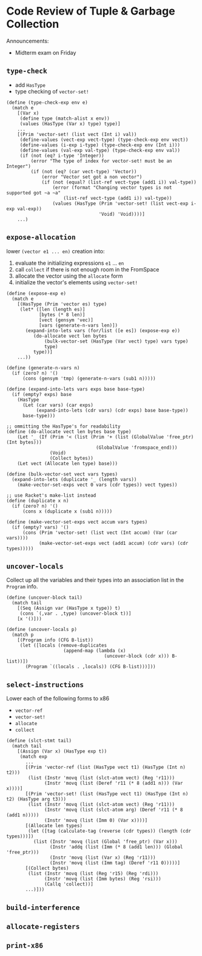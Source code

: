 # Code Review of Tuple & Garbage Collection

Announcements:
* Midterm exam on Friday

## `type-check`

* add `HasType`
* type checking of `vector-set!`

```
(define (type-check-exp env e)
  (match e
    [(Var x)
     (define type (match-alist x env))
     (values (HasType (Var x) type) type)]
    ...
    [(Prim 'vector-set! (list vect (Int i) val))
     (define-values (vect-exp vect-type) (type-check-exp env vect))
     (define-values (i-exp i-type) (type-check-exp env (Int i)))
     (define-values (val-exp val-type) (type-check-exp env val))
     (if (not (eq? i-type 'Integer))
         (error "The type of index for vector-set! must be an Integer")
         (if (not (eq? (car vect-type) 'Vector))
             (error "Vector set got a non vector")
             (if (not (equal? (list-ref vect-type (add1 i)) val-type))
                 (error (format "Changing vector types is not supported got ~a ~a" 
                     (list-ref vect-type (add1 i)) val-type))
                 (values (HasType (Prim 'vector-set! (list vect-exp i-exp val-exp))
                                  'Void) 'Void))))]
    ...)
```

## `expose-allocation`

lower `(vector e1 ... en)` creation into:
1. evaluate the initializing expressions `e1` ... `en`
2. call `collect` if there is not enough room in the FromSpace
3. allocate the vector using the `allocate` form
4. initialize the vector's elements using `vector-set!`

```
(define (expose-exp e)
  (match e
    [(HasType (Prim 'vector es) type)
     (let* ([len (length es)] 
            [bytes (* 8 len)]
            [vect (gensym 'vec)] 
            [vars (generate-n-vars len)])
       (expand-into-lets vars (for/list ([e es]) (expose-exp e)) 
          (do-allocate vect len bytes
              (bulk-vector-set (HasType (Var vect) type) vars type) 
              type)
          type))]
    ...))

(define (generate-n-vars n)
  (if (zero? n) '()
      (cons (gensym 'tmp) (generate-n-vars (sub1 n)))))

(define (expand-into-lets vars exps base base-type)
  (if (empty? exps) base
    (HasType
      (Let (car vars) (car exps) 
           (expand-into-lets (cdr vars) (cdr exps) base base-type))
      base-type)))

;; ommitting the HasType's for readability
(define (do-allocate vect len bytes base type)
    (Let '_ (If (Prim '< (list (Prim '+ (list (GlobalValue 'free_ptr) (Int bytes)))
                                 (GlobalValue 'fromspace_end)))
                (Void)
                (Collect bytes))
    (Let vect (Allocate len type) base)))

(define (bulk-vector-set vect vars types)
  (expand-into-lets (duplicate '_ (length vars)) 
    (make-vector-set-exps vect 0 vars (cdr types)) vect types))

;; use Racket's make-list instead
(define (duplicate x n) 
  (if (zero? n) '()
      (cons x (duplicate x (sub1 n)))))

(define (make-vector-set-exps vect accum vars types)
  (if (empty? vars) '()
      (cons (Prim 'vector-set! (list vect (Int accum) (Var (car vars))))
            (make-vector-set-exps vect (add1 accum) (cdr vars) (cdr types)))))
```

## `uncover-locals`

Collect up all the variables and their types into an association list
in the `Program` info.

```
(define (uncover-block tail)
  (match tail
    [(Seq (Assign var (HasType x type)) t)
     (cons `(,var . ,type) (uncover-block t))]
    [x '()]))

(define (uncover-locals p)
  (match p
    [(Program info (CFG B-list))
     (let ([locals (remove-duplicates
                     (append-map (lambda (x) 
                                    (uncover-block (cdr x))) B-list))])
       (Program `((locals . ,locals)) (CFG B-list)))]))
```


## `select-instructions`

Lower each of the following forms to x86
* `vector-ref`
* `vector-set!`
* `allocate`
* `collect`

```
(define (slct-stmt tail)
  (match tail
    [(Assign (Var x) (HasType exp t))
     (match exp
       ...
       [(Prim 'vector-ref (list (HasType vect t1) (HasType (Int n) t2))) 
        (list (Instr 'movq (list (slct-atom vect) (Reg 'r11))) 
              (Instr 'movq (list (Deref 'r11 (* 8 (add1 n))) (Var x))))]
       [(Prim 'vector-set! (list (HasType vect t1) (HasType (Int n) t2) (HasType arg t3)))
        (list (Instr 'movq (list (slct-atom vect) (Reg 'r11))) 
              (Instr 'movq (list (slct-atom arg) (Deref 'r11 (* 8 (add1 n))))) 
              (Instr 'movq (list (Imm 0) (Var x))))]
       [(Allocate len types)
        (let ([tag (calculate-tag (reverse (cdr types)) (length (cdr types)))])
          (list (Instr 'movq (list (Global 'free_ptr) (Var x))) 
                (Instr 'addq (list (Imm (* 8 (add1 len))) (Global 'free_ptr))) 
                (Instr 'movq (list (Var x) (Reg 'r11))) 
                (Instr 'movq (list (Imm tag) (Deref 'r11 0)))))]
       [(Collect bytes) 
        (list (Instr 'movq (list (Reg 'r15) (Reg 'rdi)))
              (Instr 'movq (list (Imm bytes) (Reg 'rsi))) 
              (Callq 'collect))]
       ...)]))
```


## `build-interference`



## `allocate-registers`



## `print-x86`
